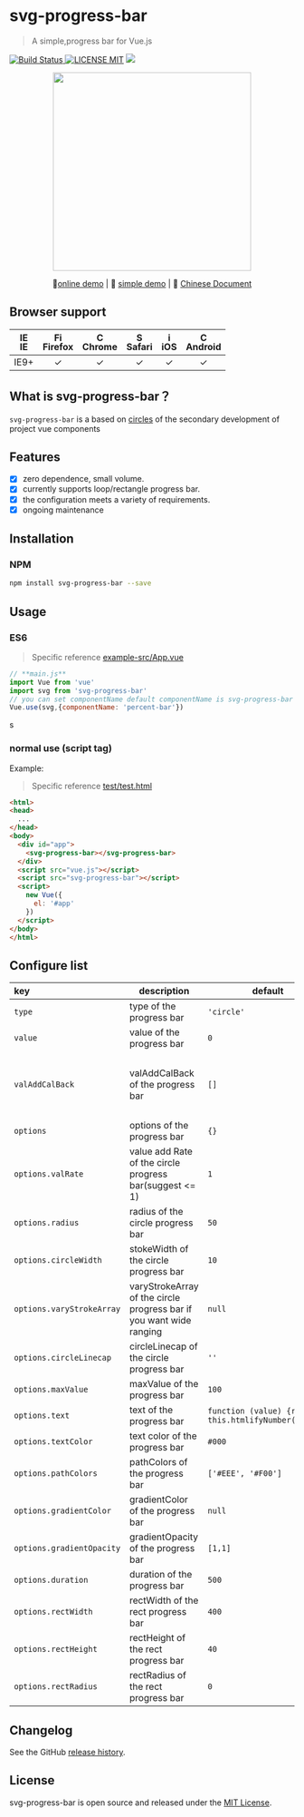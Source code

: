 # svg-progress-bar
> A simple,progress bar for Vue.js

[![Build Status](https://img.shields.io/appveyor/ci/gruntjs/grunt/master.svg) ![LICENSE MIT](https://img.shields.io/npm/l/express.svg)](https://www.npmjs.com/package/svg-progress-bar) ![](https://img.shields.io/npm/v/svg-progress-bar.svg)
                                         
<p align="center">
    <img src="https://ss1.bdstatic.com/70cFvXSh_Q1YnxGkpoWK1HF6hhy/it/u=2176389216,1520905711&fm=27&gp=0.jpg" width="350"/>
</p>                                          
<p align="center">
   🐾<a href="https://chenxuan0000.github.io/component-document/index_prod.html#/component/svg-bar-default">online demo</a> |
   🌾 <a href="https://chenxuan0000.github.io/svg-progress-bar/" target="_blank">simple demo</a> |
   📘 <a href="./document/README.md">Chinese Document</a>
</p>

## Browser support
| [<img src="https://raw.githubusercontent.com/godban/browsers-support-badges/master/src/images/edge.png" alt="IE" width="16px" height="16px" />](http://godban.github.io/browsers-support-badges/)</br>IE | [<img src="https://raw.githubusercontent.com/godban/browsers-support-badges/master/src/images/firefox.png" alt="Firefox" width="16px" height="16px" />](http://godban.github.io/browsers-support-badges/)</br>Firefox | [<img src="https://raw.githubusercontent.com/godban/browsers-support-badges/master/src/images/chrome.png" alt="Chrome" width="16px" height="16px" />](http://godban.github.io/browsers-support-badges/)</br>Chrome | [<img src="https://raw.githubusercontent.com/godban/browsers-support-badges/master/src/images/safari.png" alt="Safari" width="16px" height="16px" />](http://godban.github.io/browsers-support-badges/)</br>Safari | [<img src="https://raw.githubusercontent.com/godban/browsers-support-badges/master/src/images/safari-ios.png" alt="iOS Safari" width="16px" height="16px" />](http://godban.github.io/browsers-support-badges/)</br>iOS | [<img src="https://raw.githubusercontent.com/godban/browsers-support-badges/master/src/images/chrome-android.png" alt="Chrome for Android" width="16px" height="16px" />](http://godban.github.io/browsers-support-badges/)</br>Android |
|:---------:|:---------:|:---------:|:---------:|:---------:|:---------:|
| IE9+ | &check;| &check; | &check; | &check; | &check; | &check;

## What is svg-progress-bar？
`svg-progress-bar` is a based on [circles](https://github.com/lugolabs/circles) of the secondary development of project vue components

## Features
* [x] zero dependence, small volume.
* [x] currently supports loop/rectangle progress bar.
* [x] the configuration meets a variety of requirements.
* [x] ongoing maintenance

## Installation

### NPM

```bash
npm install svg-progress-bar --save
```

## Usage
### ES6
> Specific reference [example-src/App.vue](https://github.com/chenxuan0000/svg-progress-bar/blob/master/examples-src/App.vue)

```js
// **main.js**
import Vue from 'vue'
import svg from 'svg-progress-bar'
// you can set componentName default componentName is svg-progress-bar
Vue.use(svg,{componentName: 'percent-bar'})
```
s

### normal use (script tag)

Example:
> Specific reference [test/test.html](https://github.com/chenxuan0000/svg-progress-bar/blob/master/test/test.html)
```html
<html>
<head>
  ...
</head>
<body>
  <div id="app">
    <svg-progress-bar></svg-progress-bar>
  </div>
  <script src="vue.js"></script>
  <script src="svg-progress-bar"></script>
  <script>
    new Vue({
      el: '#app'
    })
  </script>
</body>
</html>
```

## Configure list
|key|description|default|val|
|:---|---|---|---|
|`type`|type of the progress bar|`'circle'`|`'circle'` `'rect'`|
|`value`|value of the progress bar|`0`|`Number` `String`|
|`valAddCalBack`|valAddCalBack of the progress bar|`[]`|`[{value: 20,func: () => {this.dotValArr.per20 = 20}},{value: 40,func: () => {this.dotValArr.per40 = 40}}]`|
|`options`|options of the progress bar|`{}`|`Object`|
|`options.valRate`|value add Rate of the circle progress bar(suggest <= 1)|`1`|`Number`|
|`options.radius`|radius of the circle progress bar|`50`|`Number`|
|`options.circleWidth`|stokeWidth of the circle progress bar|`10`|`Number`|
|`options.varyStrokeArray`|varyStrokeArray of the circle progress bar if you want wide ranging|`null`|`Array`|
|`options.circleLinecap`|circleLinecap of the circle progress bar|`''`|`'round',''`|
|`options.maxValue`|maxValue of the progress bar|`100`|`Number`|
|`options.text`|text of the progress bar|`function (value) {return this.htmlifyNumber(value)}`|`Function`|
|`options.textColor`|text color of the progress bar|`#000`|`color`|
|`options.pathColors`|pathColors of the progress bar|`['#EEE', '#F00']`|`Array`|
|`options.gradientColor`|gradientColor of the progress bar|`null`|`Array`|
|`options.gradientOpacity`|gradientOpacity of the progress bar|`[1,1]`|`Array`|
|`options.duration`|duration of the progress bar|`500`|`Number`|
|`options.rectWidth`|rectWidth of the rect progress bar|`400`|`Number`|
|`options.rectHeight`|rectHeight of the rect progress bar|`40`|`Number`|
|`options.rectRadius`|rectRadius of the rect progress bar|`0`|`Number`|

## Changelog
See the GitHub [release history](https://github.com/chenxuan0000/svg-progress-bar/releases).

## License
svg-progress-bar is open source and released under the [MIT License](LICENSE).